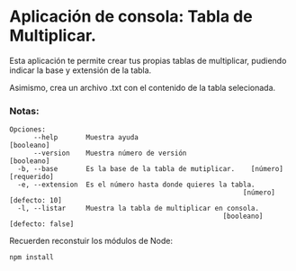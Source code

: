 # Aplicación de consola: Tabla de Multiplicar.

Esta aplicación te permite crear tus propias tablas de multiplicar, pudiendo indicar la base y extensión de la tabla. 

Asimismo, crea un archivo .txt con el contenido de la tabla selecionada.

### Notas:

```
Opciones:
      --help       Muestra ayuda                                      [booleano]
      --version    Muestra número de versión                          [booleano]
  -b, --base       Es la base de la tabla de mutiplicar.    [número] [requerido]
  -e, --extension  Es el número hasta donde quieres la tabla.
                                                          [número] [defecto: 10]
  -l, --listar     Muestra la tabla de multiplicar en consola.
                                                     [booleano] [defecto: false]
```

Recuerden reconstuir los módulos de Node:

```
npm install
```
